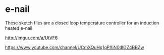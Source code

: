 # e-nail
These sketch files are a closed loop temperature controller for an induction heated e-nail

http://imgur.com/a/UtVF6

https://www.youtube.com/channel/UCmXQuHq1qPXiN0dIDZ4BBZw

